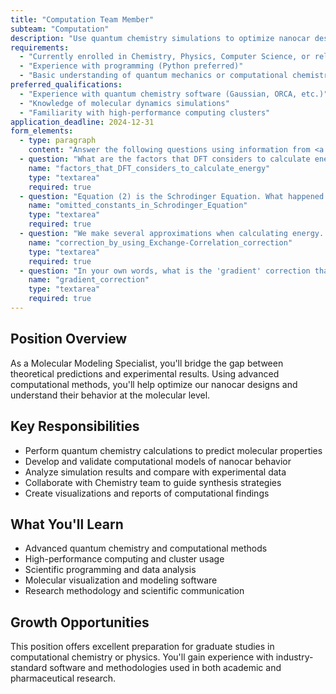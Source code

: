 ```yaml
---
title: "Computation Team Member"
subteam: "Computation"
description: "Use quantum chemistry simulations to optimize nanocar design and predict molecular behavior."
requirements:
  - "Currently enrolled in Chemistry, Physics, Computer Science, or related program"
  - "Experience with programming (Python preferred)"
  - "Basic understanding of quantum mechanics or computational chemistry"
preferred_qualifications:
  - "Experience with quantum chemistry software (Gaussian, ORCA, etc.)"
  - "Knowledge of molecular dynamics simulations"
  - "Familiarity with high-performance computing clusters"
application_deadline: 2024-12-31
form_elements:
  - type: paragraph
    content: "Answer the following questions using information from <a href='/public/papers/Density_Functional_Thermochemistry-The_Effect_of_the_Exchange-Only_Gradient_Correction.pdf' target='_blank'>this paper</a>. Feel free to draw on things you've learned in courses or researched yourself. Explain your reasoning!"
  - question: "What are the factors that DFT considers to calculate energy?"
    name: "factors_that_DFT_considers_to_calculate_energy"
    type: "textarea"
    required: true
  - question: "Equation (2) is the Schrodinger Equation. What happened to the constants that we are used to seeing (hbar, m)? Why would we choose to omit them?"
    name: "omitted_constants_in_Schrodinger_Equation"
    type: "textarea"
    required: true
  - question: "We make several approximations when calculating energy. What are we correcting by using the Exchange-Correlation correction?"
    name: "correction_by_using_Exchange-Correlation_correction"
    type: "textarea"
    required: true
  - question: "In your own words, what is the 'gradient' correction that the paper describes and implements?"
    name: "gradient_correction"
    type: "textarea"
    required: true
---
```


## Position Overview

As a Molecular Modeling Specialist, you'll bridge the gap between theoretical predictions and experimental results. Using advanced computational methods, you'll help optimize our nanocar designs and understand their behavior at the molecular level.

## Key Responsibilities

- Perform quantum chemistry calculations to predict molecular properties
- Develop and validate computational models of nanocar behavior
- Analyze simulation results and compare with experimental data
- Collaborate with Chemistry team to guide synthesis strategies
- Create visualizations and reports of computational findings

## What You'll Learn

- Advanced quantum chemistry and computational methods
- High-performance computing and cluster usage
- Scientific programming and data analysis
- Molecular visualization and modeling software
- Research methodology and scientific communication

## Growth Opportunities

This position offers excellent preparation for graduate studies in computational chemistry or physics. You'll gain experience with industry-standard software and methodologies used in both academic and pharmaceutical research.
